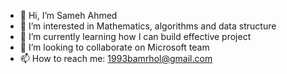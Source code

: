 - 👋 Hi, I’m Sameh Ahmed 
- 👀 I’m interested in Mathematics, algorithms and data structure 
- 🌱 I’m currently learning how I can build effective project
- 💞️ I’m looking to collaborate on Microsoft team
- 📫 How to reach me: 1993bamrhol@gmail.com

<!---
1993bamrhol/1993bamrhol is a ✨ special ✨ repository because its `README.md` (this file) appears on your GitHub profile.
You can click the Preview link to take a look at your changes.
--->
